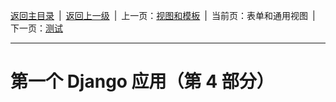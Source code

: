 [返回主目录](/docs/index)&ensp;|&ensp;[返回上一级](../index)&ensp;|&ensp;上一页：[视图和模板](视图和模板)&ensp;|&ensp;当前页：表单和通用视图&ensp;|&ensp;下一页：[测试](测试)

---

# 第一个 Django 应用（第 4 部分）
